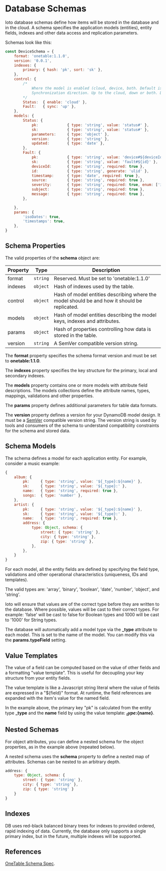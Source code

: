 # Database Schemas

Ioto database schemas define how items will be stored in the database and in the cloud. A schema specifies the application models (entities), entity fields, indexes and other data access and replication parameters.

Schemas look like this:

```javascript
const DeviceSchema = {
    format: 'onetable:1.1.0',
    version: '0.0.1',
    indexes: {
        primary: { hash: 'pk', sort: 'sk' },
    },
    control: {
        /*
            Where the model is enabled (cloud, device, both. Default is both)
            Synchronization direction. Up to the cloud, down or both. Default is none.
        */
        Status:  { enable: 'cloud' },
        Fault:   { sync: 'up' },
    },    
    models: {
        Status: {
            pk:             { type: 'string', value: 'status#' },
            sk:             { type: 'string', value: 'status#' },
            parameters:     { type: 'object' },
            version:        { type: 'string' },
            updated:        { type: 'date' },
        },
        Fault: {
            pk:             { type: 'string', value: 'device#${deviceId}' },
            sk:             { type: 'string', value: 'fault#${id}' },
            deviceId:       { type: 'string', required: true },
            id:             { type: 'string', generate: 'ulid' },
            timestamp:      { type: 'date', required: true },
            source:         { type: 'string', required: true },
            severity:       { type: 'string', required: true, enum: ['info', 'warn', 'error', 'critical', 'fatal'] },
            subject:        { type: 'string', required: true },
            message:        { type: 'string', required: true },
        },

    },
    params: {
        'isoDates': true,
        'timestamps': true,
    },
}
```


## Schema Properties

The valid properties of the **schema** object are:

| Property | Type | Description |
| -------- | :--: | ----------- |
| format | `string` | Reserved. Must be set to 'onetable:1.1.0' |
| indexes | `object` | Hash of indexes used by the table. |
| control | `object` | Hash of model entities describing where the model should be and how it should be replicated. |
| models | `object` | Hash of model entities describing the model keys, indexes and attributes. |
| params | `object` | Hash of properties controlling how data is stored in the table. |
| version | `string` | A SemVer compatible version string. |

The **format** property specifies the schema format version and must be set to **onetable:1.1.0**.

The **indexes** property specifies the key structure for the primary, local and secondary indexes.

The **models** property contains one or more models with attribute field descriptions. The models collections define the attribute names, types, mappings, validations and other properties.

The **params** property defines additional parameters for table data formats.

The **version** property defines a version for your DynamoDB model design. It must be a [SemVer](https://semver.org/) compatible version string. The version string is used by tools and consumers of the schema to understand compatibility constraints for the schema and stored data.


## Schema Models

The schema defines a model for each application entity. For example, consider a music example:

```javascript
{
    album: {
        pk:     { type: 'string', value: '${_type}:${name}' },
        sk:     { type: 'string', value: '${_type}:' },
        name:   { type: 'string', required: true },
        songs:  { type: 'number' },
    },
    artist: {
        pk:     { type: 'string', value: '${_type}:${name}' },
        sk:     { type: 'string', value: '${_type}:' },
        name:   { type: 'string', required: true },
        address: {
            type: Object, schema: {
                street: { type: 'string' },
                city: { type: 'string' },
                zip: { type: 'string' },
            },
        },
    }
}
```

For each model, all the entity fields are defined by specifying the field type, validations and other operational characteristics (uniqueness, IDs and templates).

The valid types are: 'array', 'binary', 'boolean', 'date', 'number', 'object', and 'string'.

Ioto will ensure that values are of the correct type before they are written to the database. Where possible, values will be cast to their correct types. For example: 'false' will be cast to false for Boolean types and 1000 will be cast to '1000' for String types.

The database will automatically add a model type via the **_type** attribute to each model. This is set to the name of the model. You can modify this via the **params.typeField** setting.


## Value Templates

The value of a field can be computed based on the value of other fields and a formatting "value template". This is useful for decoupling your key structure from your entity fields.

The value template is like a Javascript string literal where the value of fields are expressed in a "${field}" format. At runtime, the field references are expanded with the item's value for the named field.

In the example above, the primary key "pk" is calculated from the entity type **_type** and the **name** field by using the value template: **${_type}:${name}**.


## Nested Schemas

For object attributes, you can define a nested schema for the object properties, as in the example above (repeated below).

A nested schema uses the **schema** property to define a nested map of attributes. Schemas can be nested to an arbitrary depth.

```javascript
address: {
    type: Object, schema: {
        street: { type: 'string' },
        city: { type: 'string' },
        zip: { type: 'string' }
    }
}
```


## Indexes

DB uses red-black balanced binary trees for indexes to provided ordered, rapid indexing of data. Currently, the database only supports a single primary index, but in the future, multiple indexes will be supported.


## References

[OneTable Schema Spec](https://github.com/sensedeep/dynamodb-onetable/blob/main/doc/schema-1.1.0.md).
